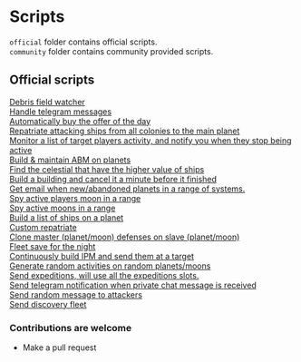 # Scripts

`official` folder contains official scripts.  
`community` folder contains community provided scripts.  

## Official scripts

[Debris field watcher](official/debris_field_watcher.go)  
[Handle telegram messages](official/handle_telegram_msg.go)  
[Automatically buy the offer of the day](official/buy_offer_of_the_day.go)  
[Repatriate attacking ships from all colonies to the main planet](official/repat_att_ships.go)  
[Monitor a list of target players activity, and notify you when they stop being active](official/hunter.go)  
[Build & maintain ABM on planets](official/abm_builder.go)  
[Find the celestial that have the higher value of ships](official/find_master.go)  
[Build a building and cancel it a minute before it finished](official/build_cancel.go)  
[Get email when new/abandoned planets in a range of systems.](official/watch_systems.go)  
[Spy active players moon in a range](official/spy_active_moons.go)  
[Spy active moons in a range](official/spy_moons_activity.go)  
[Build a list of ships on a planet](official/ships_builder.go)  
[Custom repatriate](official/repatriate.go)  
[Clone master (planet/moon) defenses on slave (planet/moon)](official/clone_defenses.go)  
[Fleet save for the night](official/night_fleet_save.go)  
[Continuously build IPM and send them at a target](official/ipm.go)  
[Generate random activities on random planets/moons](official/activities.go)  
[Send expeditions, will use all the expeditions slots.](official/expeditions.go)  
[Send telegram notification when private chat message is received](official/private_chat_notifications.go)  
[Send random message to attackers](official/message_attackers.go)  
[Send discovery fleet](official/send_discovery_fleet.go)  

### Contributions are welcome

- Make a pull request
